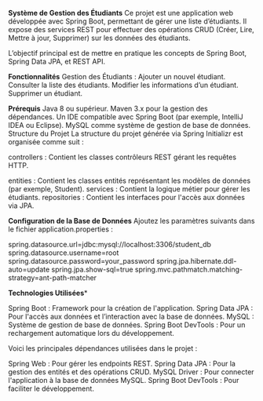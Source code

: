 **Système de Gestion des Étudiants**
Ce projet est une application web développée avec Spring Boot, permettant de gérer une liste d’étudiants. Il expose des services REST pour effectuer des opérations CRUD (Créer, Lire, Mettre à jour, Supprimer) sur les données des étudiants.

L’objectif principal est de mettre en pratique les concepts de Spring Boot, Spring Data JPA, et REST API.

**Fonctionnalités**
Gestion des Étudiants :
Ajouter un nouvel étudiant.
Consulter la liste des étudiants.
Modifier les informations d’un étudiant.
Supprimer un étudiant.

**Prérequis**
Java 8 ou supérieur.
Maven 3.x pour la gestion des dépendances.
Un IDE compatible avec Spring Boot (par exemple, IntelliJ IDEA ou Eclipse).
MySQL comme système de gestion de base de données.
Structure du Projet
La structure du projet générée via Spring Initializr est organisée comme suit :

controllers : Contient les classes contrôleurs REST gérant les requêtes HTTP.

entities : Contient les classes entités représentant les modèles de données (par exemple, Student).
services : Contient la logique métier pour gérer les étudiants.
repositories : Contient les interfaces pour l'accès aux données via JPA.

**Configuration de la Base de Données**
Ajoutez les paramètres suivants dans le fichier application.properties :

spring.datasource.url=jdbc:mysql://localhost:3306/student_db
spring.datasource.username=root
spring.datasource.password=your_password
spring.jpa.hibernate.ddl-auto=update
spring.jpa.show-sql=true
spring.mvc.pathmatch.matching-strategy=ant-path-matcher

**Technologies Utilisées***

Spring Boot : Framework pour la création de l'application.
Spring Data JPA : Pour l'accès aux données et l’interaction avec la base de données.
MySQL : Système de gestion de base de données.
Spring Boot DevTools : Pour un rechargement automatique lors du développement.

Voici les principales dépendances utilisées dans le projet :

Spring Web : Pour gérer les endpoints REST.
Spring Data JPA : Pour la gestion des entités et des opérations CRUD.
MySQL Driver : Pour connecter l'application à la base de données MySQL.
Spring Boot DevTools : Pour faciliter le développement.
